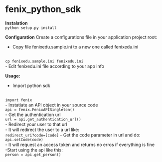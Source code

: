 fenix_python_sdk
================

<b>Instalation</b>
<br>
<code>python setup.py install</code>
<br>

<b>Configuration</b>
Create a configurations file in your application project root:
<br>
- Copy file fenixedu.sample.ini to a new one called fenixedu.ini
<br>
<code>cp fenixedu.sample.ini fenixedu.ini</code>
<br>
- Edit fenixedu.ini file according to your app info
<br>

<b>Usage:</b>
<br>
- Import python sdk
<br>
<code>import fenix</code>
<br>
- Instatiate an API object in your source code
<br>
<code>api = fenix.FenixAPISingleton()</code>
<br>
- Get the authentication url
<br>
<code>url = api.get_authentication_url()</code>
<br>
- Redirect your user to that url
<br>
- It will redirect the user to a url like:
<br>
<code>redirect_uri?code=[code]</code>
- Get the code parameter in url and do:
<br>
<code>api.setCode(code)</code>
<br>
- It will request an access token and returns no erros if everything is fine
<br>
-Start using the api like this:
<br>
<code>person = api.get_person()</code>
